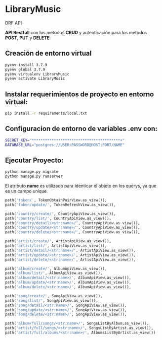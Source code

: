 # LibraryMusic
DRF API 

**API Restfull** con los metodos **CRUD** y autenticación para los metodos **POST**, **PUT** y **DELETE**

## Creación de entorno virtual
```bash
pyenv install 3.7.9
pyenv global 3.7.9
pyenv virtualenv LibraryMusic
pyenv activate LibraryMusic
```

## Instalar requerimientos de proyecto en entorno virtual:

```bash
pip install -r requirements/local.txt
```

## Configuracion de entorno de variables .env con:

```bash
SECRET_KEY="****************************************+"
DATABASE_URL="postgres://USER:PASSWORD@HOST:PORT/NAME"
```

## Ejecutar Proyecto:

```bash
python manage.py migrate
python manage.py runserver
```

El atributo **name** es utilizado para identicar el objeto en los querys, ya que es un campo unique.

```python
path('token/', TokenObtainPairView.as_view()),
path('token/update/', TokenRefreshView.as_view()),

path('country/create/', CountryApiView.as_view()),
path('country/list/', CountryApiView.as_view()),
path('country/detail/<str:name>/', CountryApiView.as_view()),
path('country/update/<str:name>/', CountryApiView.as_view()),
path('country/delete/<str:name>/', CountryApiView.as_view()),

path('artist/create/', ArtistApiView.as_view()),
path('artist/list/', ArtistApiView.as_view()),
path('artist/detail/<str:name>/', ArtistApiView.as_view()),
path('artist/update/<str:name>/', ArtistApiView.as_view()),
path('artist/delete/<str:name>/', ArtistApiView.as_view()),

path('album/create/', AlbumApiView.as_view()),
path('album/list/', AlbumApiView.as_view()),
path('album/detail/<str:name>/', AlbumApiView.as_view()),
path('album/update/<str:name>/', AlbumApiView.as_view()),
path('album/delete/<str:name>/', AlbumApiView.as_view()),

path('song/create/', SongApiView.as_view()),
path('song/list/', SongApiView.as_view()),
path('song/detail/<str:name>/', SongApiView.as_view()),
path('song/update/<str:name>/', SongApiView.as_view()),
path('song/delete/<str:name>/', SongApiView.as_view()),

path('album/full/songs/<str:name>/', SongsListByAlbum.as_view()),
path('artist/full/songs/<str:name>/', SongsListByArtist.as_view()),
path('artist/full/albums/<str:name>/', AlbumsListByArtist.as_view())
```
